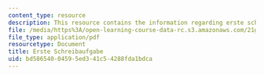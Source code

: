 ```yaml
---
content_type: resource
description: This resource contains the information regarding erste schreibaufgabe.
file: /media/https%3A/open-learning-course-data-rc.s3.amazonaws.com/21g-403-german-iii-spring-2004/bd58654004595ed341c54288fda1bdca_MIT21G_403S04_asg1_1.pdf
file_type: application/pdf
resourcetype: Document
title: Erste Schreibaufgabe
uid: bd586540-0459-5ed3-41c5-4288fda1bdca
---
```

